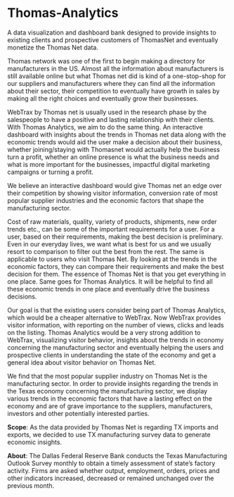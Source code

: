 # Thomas-Analytics
A data visualization and dashboard bank designed to provide insights to existing clients and prospective customers of ThomasNet and eventually monetize the Thomas Net data.

Thomas network was one of the first to begin making a directory for manufacturers in the US. Almost all the information about manufacturers is still available online but what Thomas net did is kind of a one-stop-shop for our suppliers and manufacturers where they can find all the information about their sector, their competition to eventually have growth in sales by making all the right choices and eventually grow their businesses.

WebTrax by Thomas net is usually used in the research phase by the salespeople to have a positive and lasting relationship with their clients. With Thomas Analytics, we aim to do the same thing. An interactive dashboard with insights about the trends in Thomas net data along with the economic trends would aid the user make a decision about their business, whether joining/staying with Thomasnet would actually help the business turn a profit, whether an online presence is what the business needs and what is more important for the businesses, impactful digital marketing campaigns or turning a profit. 

We believe an interactive dashboard would give Thomas net an edge over their competition by showing visitor information, conversion rate of most popular supplier industries and the economic factors that shape the manufacturing sector.

Cost of raw materials, quality, variety of products, shipments, new order trends etc., can be some of the important requirements for a user. For a user, based on their requirements, making the best decision is preliminary. Even in our everyday lives, we want what is best for us and we usually resort to comparison to filter out the best from the rest. The same is applicable to users who visit Thomas Net. By looking at the trends in the economic factors, they can compare their requirements and make the best decision for them. The essence of Thomas Net is that you get everything in one place. Same goes for Thomas Analytics. It will be helpful to find all these economic trends in one place and eventually drive the business decisions.

Our goal is that the existing users consider being part of Thomas Analytics, which would be a cheaper alternative to WebTrax. Now WebTrax provides visitor information, with reporting on the number of views, clicks and leads on the listing. Thomas Analytics would be a very strong addition to WebTrax, visualizing visitor behavior, insights about the trends in economy concerning the manufacturing sector and eventually helping the users and prospective clients in understanding the state of the economy and get a general idea about visitor behavior on Thomas Net.

We find that the most popular supplier industry on Thomas Net is the manufacturing sector. In order to provide insights regarding the trends in the Texas economy concerning the manufacturing sector, we display various trends in the economic factors that have a lasting effect on the economy and are of grave importance to the suppliers, manufacturers, investors and other potentially interested parties.

**Scope**: As the data provided by Thomas Net is regarding TX imports and exports, we decided to use TX manufacturing survey data to generate economic insights. 

**About**: The Dallas Federal Reserve Bank conducts the Texas Manufacturing Outlook Survey monthly to obtain a timely assessment of state’s factory activity. Firms are asked whether output, employment, orders, prices and other indicators increased, decreased or remained unchanged over the previous month.
